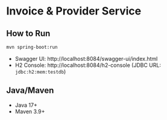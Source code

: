 # Invoice & Provider Service

## How to Run
```bash
mvn spring-boot:run
```

- Swagger UI: http://localhost:8084/swagger-ui/index.html
- H2 Console: http://localhost:8084/h2-console (JDBC URL: `jdbc:h2:mem:testdb`)

## Java/Maven
- Java 17+
- Maven 3.9+
